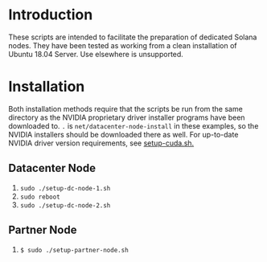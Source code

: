 # Introduction

These scripts are intended to facilitate the preparation of dedicated Solana
nodes.  They have been tested as working from a clean installation of Ubuntu
18.04 Server.  Use elsewhere is unsupported.

# Installation

Both installation methods require that the scripts be run from the same
directory as the NVIDIA proprietary driver installer programs have been
downloaded to. `.` is `net/datacenter-node-install` in these examples, so the
NVIDIA installers should be downloaded there as well. For up-to-date NVIDIA
driver version requirements, see [setup-cuda.sh.](./setup-cuda.sh)

## Datacenter Node

1) `sudo ./setup-dc-node-1.sh`
2) `sudo reboot`
3) `sudo ./setup-dc-node-2.sh`

## Partner Node

1) `$ sudo ./setup-partner-node.sh`
